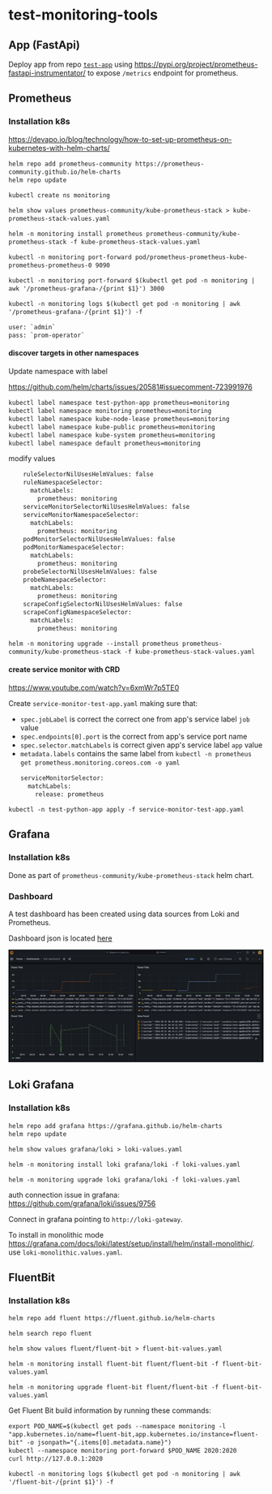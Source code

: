 # test-monitoring-tools

## App (FastApi)

Deploy app from repo [`test-app`](https://github.com/CandelaV/test-app) using https://pypi.org/project/prometheus-fastapi-instrumentator/ to expose `/metrics` endpoint for prometheus.


## Prometheus

### Installation k8s

https://devapo.io/blog/technology/how-to-set-up-prometheus-on-kubernetes-with-helm-charts/

```
helm repo add prometheus-community https://prometheus-community.github.io/helm-charts
helm repo update
```

```
kubectl create ns monitoring
```

```
helm show values prometheus-community/kube-prometheus-stack > kube-prometheus-stack-values.yaml
```

```
helm -n monitoring install prometheus prometheus-community/kube-prometheus-stack -f kube-prometheus-stack-values.yaml
```

```
kubectl -n monitoring port-forward pod/prometheus-prometheus-kube-prometheus-prometheus-0 9090 
```

```
kubectl -n monitoring port-forward $(kubectl get pod -n monitoring | awk '/prometheus-grafana-/{print $1}') 3000 
```

```
kubectl -n monitoring logs $(kubectl get pod -n monitoring | awk '/prometheus-grafana-/{print $1}') -f
```

```
user: `admin`
pass: `prom-operator`
```

#### discover targets in other namespaces

Update namespace with label

https://github.com/helm/charts/issues/20581#issuecomment-723991976

```
kubectl label namespace test-python-app prometheus=monitoring
kubectl label namespace monitoring prometheus=monitoring
kubectl label namespace kube-node-lease prometheus=monitoring
kubectl label namespace kube-public prometheus=monitoring
kubectl label namespace kube-system prometheus=monitoring
kubectl label namespace default prometheus=monitoring
```

modify values

```
    ruleSelectorNilUsesHelmValues: false
    ruleNamespaceSelector:
      matchLabels:
        prometheus: monitoring
    serviceMonitorSelectorNilUsesHelmValues: false
    serviceMonitorNamespaceSelector:
      matchLabels:
        prometheus: monitoring
    podMonitorSelectorNilUsesHelmValues: false
    podMonitorNamespaceSelector:
      matchLabels:
        prometheus: monitoring
    probeSelectorNilUsesHelmValues: false
    probeNamespaceSelector:
      matchLabels:
        prometheus: monitoring
    scrapeConfigSelectorNilUsesHelmValues: false
    scrapeConfigNamespaceSelector:
      matchLabels:
        prometheus: monitoring
```

```
helm -n monitoring upgrade --install prometheus prometheus-community/kube-prometheus-stack -f kube-prometheus-stack-values.yaml
```

#### create service monitor with CRD

https://www.youtube.com/watch?v=6xmWr7p5TE0

Create `service-monitor-test-app.yaml` making sure that:
 - `spec.jobLabel` is correct the correct one from app's service label `job` value
 - `spec.endpoints[0].port` is the correct from app's service port name
 - `spec.selector.matchLabels` is correct given app's service label `app` value
 - `metadata.labels` contains the same label from `kubectl -n prometheus get prometheus.monitoring.coreos.com -o yaml`
    ```
    serviceMonitorSelector:
      matchLabels:
        release: prometheus
    ```


```
kubectl -n test-python-app apply -f service-monitor-test-app.yaml
```

## Grafana

### Installation k8s

Done as part of `prometheus-community/kube-prometheus-stack` helm chart.

### Dashboard

A test dashboard has been created using data sources from Loki and Prometheus.

Dashboard json is located [here](./grafana/test_dashboard_v1.json)

![Dashboard Test](./grafana/Screenshot2024-02-01at11.02.52.png)

## Loki Grafana

### Installation k8s

``` 
helm repo add grafana https://grafana.github.io/helm-charts
helm repo update
```

```
helm show values grafana/loki > loki-values.yaml
```

```
helm -n monitoring install loki grafana/loki -f loki-values.yaml
```

```
helm -n monitoring upgrade loki grafana/loki -f loki-values.yaml
```

auth connection issue in grafana: https://github.com/grafana/loki/issues/9756

Connect in grafana pointing to `http://loki-gateway`.

To install in monolithic mode https://grafana.com/docs/loki/latest/setup/install/helm/install-monolithic/. use `loki-monolithic.values.yaml`.


## FluentBit

### Installation k8s

```
helm repo add fluent https://fluent.github.io/helm-charts
```

```
helm search repo fluent
```

```
helm show values fluent/fluent-bit > fluent-bit-values.yaml
```

```
helm -n monitoring install fluent-bit fluent/fluent-bit -f fluent-bit-values.yaml
```


```
helm -n monitoring upgrade fluent-bit fluent/fluent-bit -f fluent-bit-values.yaml
```

Get Fluent Bit build information by running these commands:

```
export POD_NAME=$(kubectl get pods --namespace monitoring -l "app.kubernetes.io/name=fluent-bit,app.kubernetes.io/instance=fluent-bit" -o jsonpath="{.items[0].metadata.name}")
kubectl --namespace monitoring port-forward $POD_NAME 2020:2020
curl http://127.0.0.1:2020
```

```
kubectl -n monitoring logs $(kubectl get pod -n monitoring | awk '/fluent-bit-/{print $1}') -f
```